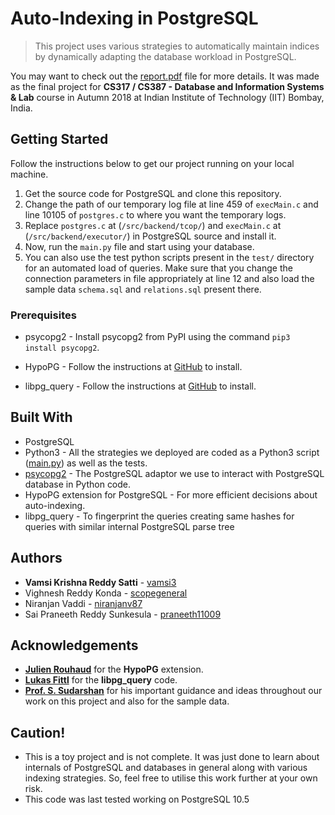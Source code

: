 # Auto-Indexing in PostgreSQL

> This project uses various strategies to automatically maintain indices by dynamically adapting the database workload in PostgreSQL.

You may want to check out the [report.pdf](/docs/report.pdf) file for more details. It was made as the final project for **CS317 / CS387 - Database and Information Systems & Lab** course in Autumn 2018 at Indian Institute of Technology (IIT) Bombay, India.

## Getting Started

Follow the instructions below to get our project running on your local machine.

1. Get the source code for PostgreSQL and clone this repository.
2. Change the path of our temporary log file at line 459 of `execMain.c` and line 10105 of `postgres.c` to where you want the temporary logs.
3. Replace `postgres.c` at (`/src/backend/tcop/`) and `execMain.c` at (`/src/backend/executor/`) in PostgreSQL source and install it.
4. Now, run the `main.py` file and start using your database.
5. You can also use the test python scripts present in the `test/` directory for an automated load of queries. Make sure that you change the connection parameters in file appropriately at line 12 and also load the sample data `schema.sql` and `relations.sql` present there.

### Prerequisites

- psycopg2 - Install psycopg2 from PyPI using the command `pip3 install psycopg2`.

- HypoPG  - Follow the instructions at [GitHub](https://github.com/HypoPG/hypopg) to install.
- libpg_query - Follow the instructions at [GitHub](https://github.com/lfittl/libpg_query) to install.

## Built With

* PostgreSQL
* Python3 - All the strategies we deployed are coded as a Python3 script ([main.py](src/main.py)) as well as the tests.
* [psycopg2](http://initd.org/psycopg/) - The PostgreSQL adaptor we use to interact with PostgreSQL database in Python code.
* HypoPG extension for PostgreSQL - For more efficient decisions about auto-indexing.
* libpg_query - To fingerprint the queries creating same hashes for queries with similar internal PostgreSQL parse tree

## Authors

* **Vamsi Krishna Reddy Satti** - [vamsi3](https://github.com/vamsi3)
* Vighnesh Reddy Konda - [scopegeneral](https://github.com/scopegeneral)
* Niranjan Vaddi - [niranjanv87](https://github.com/niranjanv87)
* Sai Praneeth Reddy Sunkesula - [praneeth11009](https://github.com/praneeth11009)

## Acknowledgements

- [**Julien Rouhaud**](https://github.com/rjuju) for the **HypoPG** extension.
- [**Lukas Fittl**](https://github.com/lfittl) for the **libpg_query** code.
- [**Prof. S. Sudarshan**](https://www.cse.iitb.ac.in/~sudarsha/) for his important guidance and ideas throughout our work on this project and also for the sample data.

## Caution!

- This is a toy project and is not complete. It was just done to learn about internals of PostgreSQL and databases in general along with various indexing strategies. So, feel free to utilise this work further at your own risk.
- This code was last tested working on PostgreSQL 10.5

